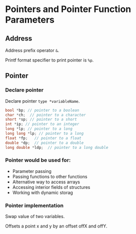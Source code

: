 # Pointers and Pointer Function Parameters      

## Address      

Address prefix operator `&`.     

Printf format specifier to print pointer is `%p`.      

## Pointer     

### Declare pointer      



Declare pointer `type *variableName`.        





```c                
bool *bp; // pointer to a boolean 
char *ch;  // pointer to a character 
short *sp; // pointer to a short 
int *ip; // pointer to an integer 
long *lp; // pointer to a long 
long long *lp; // pointer to a long 
float *fp;   // pointer to a float 
double *dp;  // pointer to a double 
long double *ldp;  // pointer to a long double      

```      

### Pointer would be used for:    

* Parameter passing       
* Passing functions to other functions      
* Alternative way to access arrays      
* Accessing interior fields of structures      
* Working with dynamic storag     

### Pointer implementation     

Swap value of two variables.      

Offsets a point x and y by an offset offX and offY.      

     



